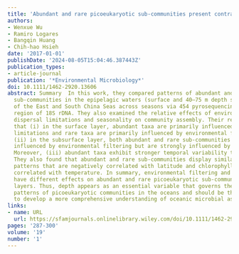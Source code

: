 ```yaml
---
title: 'Abundant and rare picoeukaryotic sub-communities present contrasting patterns in the epipelagic waters of marginal seas in the northwestern Pacific Ocean'
authors:
- Wenxue Wu
- Ramiro Logares
- Bangqin Huang
- Chih-hao Hsieh
date: '2017-01-01'
publishDate: '2024-08-05T15:04:46.387443Z'
publication_types:
- article-journal
publication: '*Environmental Microbiology*'
doi: 10.1111/1462-2920.13606
abstract: Summary  In this work, they compared patterns of abundant and rare picoeukaryotic
  sub-communities in the epipelagic waters (surface and 40–75 m depth subsurface layers)
  of the East and South China Seas across seasons via 454 pyrosequencing of the V4
  region of 18S rDNA. They also examined the relative effects of environmental filtering,
  dispersal limitations and seasonality on community assembly. Their results indicated
  that (i) in the surface layer, abundant taxa are primarily influenced by dispersal
  limitations and rare taxa are primarily influenced by environmental filtering, whereas
  (ii) in the subsurface layer, both abundant and rare sub-communities are only weakly
  influenced by environmental filtering but are strongly influenced by dispersal limitations.
  Moreover, (iii) abundant taxa exhibit stronger temporal variability than rare taxa.
  They also found that abundant and rare sub-communities display similar spatial richness
  patterns that are negatively correlated with latitude and chlorophyll a and positively
  correlated with temperature. In summary, environmental filtering and dispersal limitations
  have different effects on abundant and rare picoeukaryotic sub-communities in different
  layers. Thus, depth appears as an essential variable that governs the structuring
  patterns of picoeukaryotic communities in the oceans and should be thoroughly considered
  to develop a more comprehensive understanding of oceanic microbial assemblages.
links:
- name: URL
  url: https://sfamjournals.onlinelibrary.wiley.com/doi/10.1111/1462-2920.13606
pages: '287-300'
volume: '19'
number: '1'
---
```

